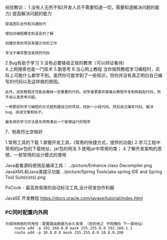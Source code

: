 经验教训：
1.没有人无所不知(开发人员不需要知道一切，需要知道解决问题的能力)
	提高解决问题的能力

	提高团队合作和沟通技巧

	增加对编程概念和语言的了解

	创建优秀的项目来展示你的工作

	专注于编写整洁高效的代码
2.Bug有助于学习
3.没有必要接收正规的教育（可以辩证看待）	
4.上网搜索也是一门技术
5.勤思考
6.当心网上教程
	当你按照教程学习编程时，实际上可能什么都学不到。虽然你可能学到了一些知识，但你并没有真正明白自己编写的代码以及这样做的原因。

	此外，这些教程还可能会漏掉一些重要的代码。初学者更喜欢直接从教程中复制和粘贴代码，而不会认真思考问题。

	一种更好的学习编程的方式是构建自己的项目。找到一小段代码，然后自己编写代码、解决bug、阅读文章和帖子。

	最有效的学习方法是东拼西凑出一个能够运行的程序
7、制表符比空格好


1.常用工具的下载
1.掌握开发工具，(常用的快捷方式，提供的功能)
2.学习工程中常用的jar包的下载地址，jar包的用法
3.使用jar中常用的类；
4.了解开发架构的思想，一些常用的设计模式的使用

Java查看源码使用反编译工具：
../picture/Enhance class Decompiler.png
JavaXML和Java类提示功能
../picture/Spring Tools(aka spring IDE and Spring Tool Suite)(sts).png


PxCook - 最高效易用的自动标注工具,设计研发协作利器

JavaSE 开发教程
	https://docs.oracle.com/javase/tutorial/index.html
### PC同时配置内外网
	为保持网络的可用性：配置路由数据为永久有效 （目的地之 子网掩码 下一跳地址）
		route add -p 192.168.0.0 mask 255.255.0.0 192.168.1.1
		route add -p 10.8.0.0 mask 255.255.0.0 10.8.0.200